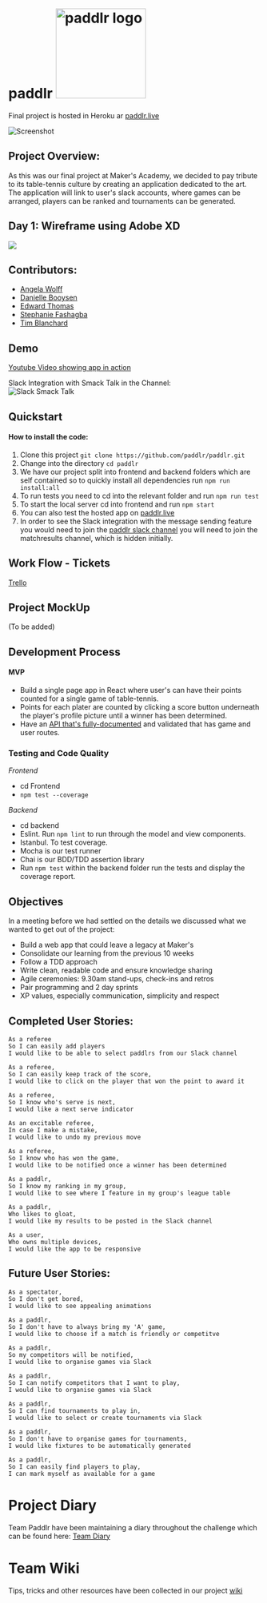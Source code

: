 # paddlr <img src="https://res.cloudinary.com/dani-devs-and-designs/image/upload/v1537203697/Screen_Shot_2018-09-17_at_14.14.03_e8e0ew.png" alt="paddlr logo" width="180"> 

Final project is hosted in Heroku ar [paddlr.live](http://paddlr.live)

![Screenshot](./docs/paddlr.png)

## Project Overview:
As this was our final project at Maker's Academy, we decided to pay tribute to its table-tennis culture by creating an application dedicated to the art. The application will link to user's slack accounts, where games can be arranged, players can be ranked and tournaments can be generated.

## Day 1: Wireframe using Adobe XD
![](https://res.cloudinary.com/dani-devs-and-designs/image/upload/v1537202882/paddlr-mockup_quiz5s.png)

## Contributors:
* [Angela Wolff](https://github.com/Whatapalaver)
* [Danielle Booysen](https://github.com/dani-boo)
* [Edward Thomas](https://github.com/edthomas93)
* [Stephanie Fashagba](https://github.com/stephfash)
* [Tim Blanchard](https://github.com/tblanchard01)

## Demo
[Youtube Video showing app in action](https://www.youtube.com/watch?time_continue=5&v=AThNqpucq-g)

Slack Integration with Smack Talk in the Channel:  
![Slack Smack Talk](./docs/images/SlackSmackTalk.jpeg)

## Quickstart
#### How to install the code:
1. Clone this project ```git clone https://github.com/paddlr/paddlr.git```
2. Change into the directory ```cd paddlr```
3. We have our project split into frontend and backend folders which are self contained so to quickly install all dependencies run `npm run install:all`
4. To run tests you need to cd into the relevant folder and run `npm run test`
5. To start the local server cd into frontend and run `npm start`
6. You can also test the hosted app on [paddlr.live](http://paddlr.live)
7. In order to see the Slack integration with the message sending feature you would need to join the [paddlr slack channel](https://join.slack.com/t/paddlr-live/shared_invite/enQtNDQwMDA5NTcyNDgxLTQ3YmFjM2VlNDgwOTJkNGVmOTRkMzQ0YWFjNTJhMzY1Y2M1MWYyNDRkOTRjYTgwZWQ2YmU2YTVjNGEwNmI0YWQ) you will need to join the matchresults channel, which is hidden initially.

## Work Flow - Tickets
[Trello](https://trello.com/b/yJJBQTt1/team-paddlr)

## Project MockUp
(To be added)

## Development Process
#### MVP
* Build a single page app in React where user's can have their points counted for a single game of table-tennis.
* Points for each plater are counted by clicking a score button underneath the player's profile picture until a winner has been determined.
* Have an [API that's fully-documented](https://github.com/paddlr/paddlr/blob/master/backend/README.md) and validated that has game and user routes.

### Testing and Code Quality 

*Frontend*
- cd Frontend 
- `npm test --coverage`

*Backend*
- cd backend
- Eslint. Run `npm lint` to run through the model and view components.  
- Istanbul. To test coverage.
- Mocha is our test runner
- Chai is our BDD/TDD assertion library
- Run `npm test` within the backend folder run the tests and display the coverage report.

## Objectives
In a meeting before we had settled on the details we discussed what we wanted to get out of the project:

* Build a web app that could leave a legacy at Maker's
* Consolidate our learning from the previous 10 weeks
* Follow a TDD approach
* Write clean, readable code and ensure knowledge sharing
* Agile ceremonies: 9.30am stand-ups, check-ins and retros
* Pair programming and 2 day sprints
* XP values, especially communication, simplicity and respect

##  Completed User Stories:

```
As a referee
So I can easily add players
I would like to be able to select paddlrs from our Slack channel
```
```
As a referee,
So I can easily keep track of the score,
I would like to click on the player that won the point to award it
```
```
As a referee,
So I know who's serve is next,
I would like a next serve indicator
```
```
As an excitable referee,
In case I make a mistake,
I would like to undo my previous move
```
```
As a referee,
So I know who has won the game,
I would like to be notified once a winner has been determined
```
```
As a paddlr,
So I know my ranking in my group,
I would like to see where I feature in my group's league table
```
```
As a paddlr,
Who likes to gloat,
I would like my results to be posted in the Slack channel
```
```
As a user,
Who owns multiple devices,
I would like the app to be responsive
```


## Future User Stories:
```
As a spectator,
So I don't get bored,
I would like to see appealing animations
```
```
As a paddlr,
So I don't have to always bring my 'A' game,
I would like to choose if a match is friendly or competitve
```
```
As a paddlr,
So my competitors will be notified,
I would like to organise games via Slack
```
```
As a paddlr,
So I can notify competitors that I want to play,
I would like to organise games via Slack
```
```
As a paddlr,
So I can find tournaments to play in,
I would like to select or create tournaments via Slack
```
```
As a paddlr,
So I don't have to organise games for tournaments,
I would like fixtures to be automatically generated
```
```
As a paddlr,
So I can easily find players to play,
I can mark myself as available for a game
```

Project Diary
=====
Team Paddlr have been maintaining a diary throughout the challenge which can be found here: [Team Diary](https://github.com/paddlr/paddlr/blob/master/docs/team_diary.md)

Team Wiki
=====
Tips, tricks and other resources have been collected in our project [wiki](https://github.com/paddlr/paddlr/wiki)
